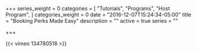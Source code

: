 +++
series_weight = 0
categories = [
  "Tutorials",
  "Programs",
  "Host Program",
]
categories_weight = 0
date = "2016-12-07T15:24:34-05:00"
title = "Booking Perks Made Easy"
description = ""
active = true
series = ""

+++

{{< vimeo 134780518 >}}
